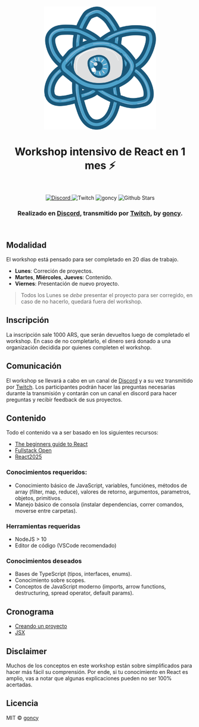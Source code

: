 <p align="center">
  <a href="https://github.com/goncy/reancy">
    <img src="./assets/logo.png" alt="Reancy logo" width="300" />
  </a>
</p>

<h1 align="center">
  Workshop intensivo de React en 1 mes ⚡️
</h1>

<br>

<p align="center">
  <a href="https://discord.gg/rAmPWU6eHg">
    <img alt="Discord" src="https://img.shields.io/discord/770339254101344256.svg?label=&logo=discord&style=for-the-badge" />
  </a>
  <img alt="Twitch" src="https://img.shields.io/twitch/status/goncypozzo?style=for-the-badge" />
  <img alt="goncy" src="https://img.shields.io/twitter/follow/goncy?style=for-the-badge" />
  <img alt="Github Stars" src="https://img.shields.io/github/stars/goncy/reancy?style=for-the-badge" />
</p>

<h3 align="center">
  Realizado en <a rel="noopener noreferrer" target="_blank" href="https://discord.gg/rAmPWU6eHg">Discord</a>, transmitido por <a rel="noopener noreferrer" target="_blank" href="https://twitch.tv/goncypozzo">Twitch</a>, by <a rel="noopener noreferrer" target="_blank" href="https://twitter.com/goncy">goncy</a>.
</h3>

<br>

## Modalidad
El workshop está pensado para ser completado en 20 días de trabajo.

* **Lunes**: Correción de proyectos.
* **Martes**, **Miércoles**, **Jueves**: Contenido.
* **Viernes**: Presentación de nuevo proyecto.

> Todos los Lunes se *debe* presentar el proyecto para ser corregido, en caso de no hacerlo, quedará fuera del workshop.

## Inscripción
La inscripción sale 1000 ARS, que serán devueltos luego de completado el workshop. En caso de no completarlo, el dinero será donado a una organización decidida por quienes completen el workshop.

## Comunicación
El workshop se llevará a cabo en un canal de [Discord](https://discord.gg/rAmPWU6eHg) y a su vez transmitido por [Twitch](https://twitch.tv/goncypozzo). Los participantes podrán hacer las preguntas necesarias durante la transmisión y contarán con un canal en discord para hacer preguntas y recibir feedback de sus proyectos.

## Contenido
Todo el contenido va a ser basado en los siguientes recursos:
* [The beginners guide to React](https://egghead.io/courses/the-beginner-s-guide-to-react)
* [Fullstack Open](https://fullstackopen.com/)
* [React2025](https://react2025.com/)

### Conocimientos requeridos:
* Conocimiento básico de JavaScript, variables, funciónes, métodos de array (filter, map, reduce), valores de retorno, argumentos, parametros, objetos, primitivos.
* Manejo básico de consola (instalar dependencias, correr comandos, moverse entre carpetas).

### Herramientas requeridas
* NodeJS > 10
* Editor de código (VSCode recomendado)

### Conocimientos deseados
* Bases de TypeScript (tipos, interfaces, enums).
* Conocimiento sobre scopes.
* Conceptos de JavaScript moderno (imports, arrow functions, destructuring, spread operator, default params).

## Cronograma
- [Creando un proyecto](./00-tools)
- [JSX](./01-jsx)

## Disclaimer
Muchos de los conceptos en este workshop están sobre simplificados para hacer más fácil su comprensión. Por ende, si tu conocimiento en React es amplio, vas a notar que algunas explicaciones pueden no ser 100% acertadas.

## Licencia
MIT © [goncy](https://github.com/goncy)